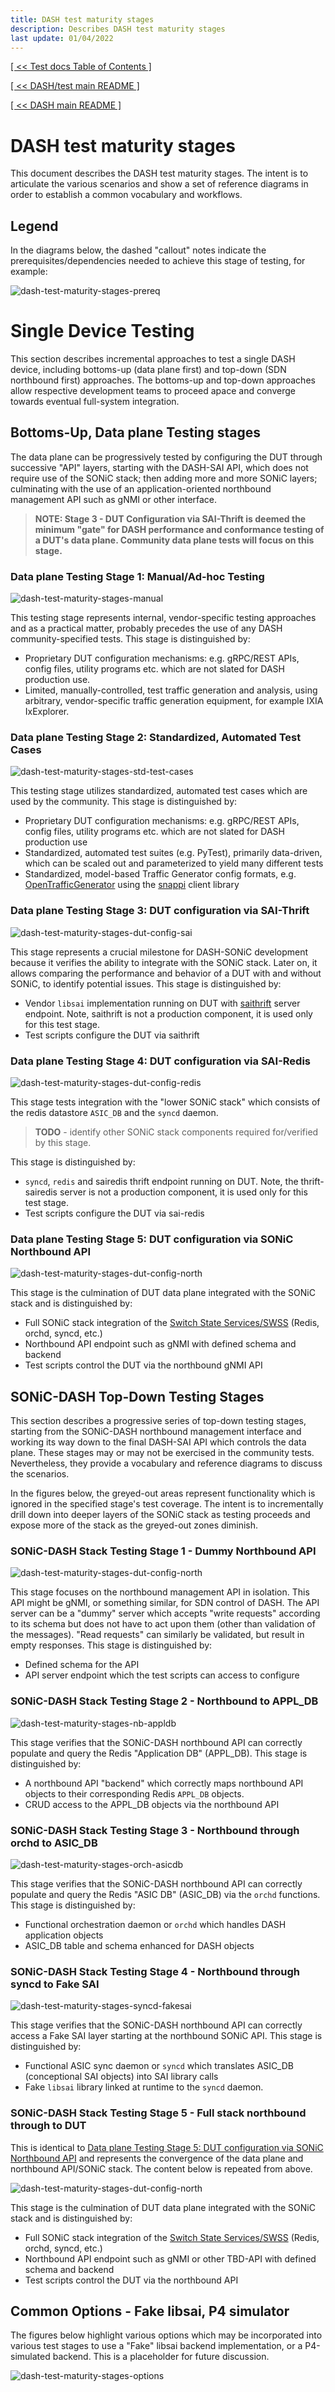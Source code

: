 ```yaml
---
title: DASH test maturity stages
description: Describes DASH test maturity stages
last update: 01/04/2022
---
```


[[ << Test docs Table of Contents ]](./README.md)

[[ << DASH/test main README ]](../README.md)

[[ << DASH main README ]](../../README.md)

# DASH test maturity stages

This document describes the DASH test maturity stages. The intent is to articulate the various scenarios and show a set of reference diagrams in order to establish a common vocabulary and workflows.

## Legend
In the diagrams below, the dashed "callout" notes indicate the prerequisites/dependencies needed to achieve this stage of testing, for example:

![dash-test-maturity-stages-prereq](../images/dash-test-maturity-stages-prereq.png)

# Single Device Testing
This section describes incremental approaches to test a single DASH device, including bottoms-up (data plane first) and top-down (SDN northbound first) approaches.
The bottoms-up and top-down approaches allow respective development teams to proceed apace and converge towards eventual full-system integration.

## Bottoms-Up, Data plane Testing stages
The data plane can be progressively tested by configuring the DUT through successive "API" layers, starting with the DASH-SAI API, which does not require use of the SONiC stack; then adding more and more SONiC layers; culminating with the use of an application-oriented northbound management API such as gNMI or other interface.

> **NOTE: Stage 3 - DUT Configuration via SAI-Thrift is deemed the minimum "gate" for DASH performance and conformance testing of a DUT's data plane. Community data plane tests will focus on this stage.**

### Data plane Testing Stage 1: Manual/Ad-hoc Testing

![dash-test-maturity-stages-manual](../images/dash-test-maturity-stages-manual.png)

This testing stage represents internal, vendor-specific testing approaches and as a practical matter, probably precedes the use of any DASH community-specified tests. This stage is distinguished by:

* Proprietary DUT configuration mechanisms: e.g. gRPC/REST APIs, config files, utility programs etc. which are not slated for DASH production use.
* Limited, manually-controlled, test traffic generation and analysis, using arbitrary, vendor-specific  traffic generation equipment, for example IXIA IxExplorer.

### Data plane Testing Stage 2: Standardized, Automated Test Cases

![dash-test-maturity-stages-std-test-cases](../images/dash-test-maturity-stages-std-test-cases.png)

This testing stage utilizes standardized, automated test cases which are used by the community. This stage is distinguished by:

* Proprietary DUT configuration mechanisms: e.g. gRPC/REST APIs, config files, utility programs etc. which are not slated for DASH production use
* Standardized, automated test suites (e.g. PyTest), primarily data-driven, which can be scaled out and parameterized to yield many different tests
* Standardized, model-based Traffic Generator config formats, e.g. [OpenTrafficGenerator](https://github.com/open-traffic-generator) using the [snappi](https://github.com/open-traffic-generator/snappi) client library
### Data plane Testing Stage 3: DUT configuration via SAI-Thrift

![dash-test-maturity-stages-dut-config-sai](../images/dash-test-maturity-stages-dut-config-sai.png)

This stage represents a crucial milestone for DASH-SONiC development because it verifies the ability to integrate with the SONiC stack. Later on, it allows comparing the performance and behavior of a DUT with and without SONiC, to identify potential issues. This stage is distinguished by:

* Vendor `libsai` implementation running on DUT with [saithrift](https://github.com/opencomputeproject/SAI/tree/master/test/saithrift) server endpoint. Note, saithrift is not a production component, it is used only for this test stage.
* Test scripts configure the DUT via saithrift

### Data plane Testing Stage 4: DUT configuration via SAI-Redis

![dash-test-maturity-stages-dut-config-redis](../images/dash-test-maturity-stages-dut-config-sairedis.png)

This stage tests integration with the "lower SONiC stack" which consists of the redis datastore `ASIC_DB` and the `syncd` daemon.
>**TODO** - identify other SONiC stack components required for/verified by this stage.

This stage is distinguished by:
* `syncd`, `redis` and sairedis thrift endpoint running on DUT. Note, the thrift-sairedis server is not a production component, it is used only for this test stage.
* Test scripts configure the DUT via sai-redis
### Data plane Testing Stage 5: DUT configuration via SONiC Northbound API

![dash-test-maturity-stages-dut-config-north](../images/dash-test-maturity-stages-dut-config-north.png)

This stage is the culmination of DUT data plane integrated with the SONiC stack and is distinguished by:

* Full SONiC stack integration of the [Switch State Services/SWSS](https://github.com/Azure/sonic-swss) (Redis, orchd, syncd, etc.)
* Northbound API endpoint such as gNMI with defined schema and backend
* Test scripts control the DUT via the northbound gNMI API

## SONiC-DASH Top-Down Testing Stages
This section describes a progressive series of top-down testing stages, starting from the SONiC-DASH northbound management interface and working its way down to the final DASH-SAI API which controls the data plane. These stages may or may not be exercised in the community tests. Nevertheless, they provide a vocabulary and reference diagrams to discuss the scenarios.

In the figures below, the greyed-out areas represent functionality which is ignored in the specified stage's test coverage. The intent is to incrementally drill down into deeper layers of the SONiC stack as testing proceeds and expose more of the stack as the greyed-out zones diminish.

### SONiC-DASH Stack Testing Stage 1 - Dummy Northbound API

![dash-test-maturity-stages-dut-config-north](../images/dash-test-maturity-stages-dummy-north.png)

This stage focuses on the northbound management API in isolation. This API might be gNMI, or something similar, for SDN control of DASH. The API server can be a "dummy" server which accepts "write requests" according to its schema but does not have to act upon them (other than validation of the messages). "Read requests" can similarly be validated, but result in empty responses. This stage is distinguished by:

* Defined schema for the API
* API server endpoint which the test scripts can access to configure

### SONiC-DASH Stack Testing Stage 2 - Northbound to APPL_DB

![dash-test-maturity-stages-nb-appldb](../images/dash-test-maturity-stages-nb-appldb.png)

This stage verifies that the SONiC-DASH northbound API can correctly populate and query the Redis "Application DB" (APPL_DB). This stage is distinguished by:

* A northbound API "backend" which correctly maps northbound API objects to their corresponding Redis `APPL_DB` objects.
* CRUD access to the APPL_DB objects via the northbound API

### SONiC-DASH Stack Testing Stage 3 - Northbound through orchd to ASIC_DB

![dash-test-maturity-stages-orch-asicdb](../images/dash-test-maturity-stages-orch-asicdb.png)

This stage verifies that the SONiC-DASH northbound API can correctly populate and query the Redis "ASIC DB" (ASIC_DB) via the `orchd` functions. This stage is distinguished by:

* Functional orchestration daemon or `orchd` which handles DASH application objects
* ASIC_DB table and schema enhanced for DASH objects

### SONiC-DASH Stack Testing Stage 4 - Northbound through syncd to Fake SAI

![dash-test-maturity-stages-syncd-fakesai](../images/dash-test-maturity-stages-syncd-fakesai.png)

This stage verifies that the SONiC-DASH northbound API can correctly access a Fake SAI layer starting at the northbound SONiC API. This stage is distinguished by:

* Functional ASIC sync daemon or `syncd` which translates ASIC_DB (conceptional SAI objects) into SAI library calls
* Fake `libsai` library linked at runtime to the `syncd` daemon.

### SONiC-DASH Stack Testing Stage 5 - Full stack northbound through to DUT
This is identical to [Data plane Testing Stage 5: DUT configuration via SONiC Northbound API](#dataplane-testing-stage-5-dut-configuration-via-sonic-northbound-api) and represents the convergence of the data plane and northbound API/SONiC stack. The content below is repeated from above.

![dash-test-maturity-stages-dut-config-north](../images/dash-test-maturity-stages-dut-config-north.png)

This stage is the culmination of DUT data plane integrated with the SONiC stack and is distinguished by:

* Full SONiC stack integration of the [Switch State Services/SWSS](https://github.com/Azure/sonic-swss) (Redis, orchd, syncd, etc.)
* Northbound API endpoint such as gNMI or other TBD-API with defined schema and backend
* Test scripts control the DUT via the northbound API
## Common Options - Fake libsai, P4 simulator
The figures below highlight various options which may be incorporated into various test stages to use a "Fake" libsai backend implementation, or a P4-simulated backend. This is a placeholder for future discussion.

![dash-test-maturity-stages-options](../images/dash-test-maturity-stages-options.png)
